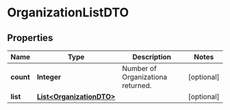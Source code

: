 

# OrganizationListDTO

## Properties

Name | Type | Description | Notes
------------ | ------------- | ------------- | -------------
**count** | **Integer** | Number of Organizationa returned.  |  [optional]
**list** | [**List&lt;OrganizationDTO&gt;**](OrganizationDTO.md) |  |  [optional]



